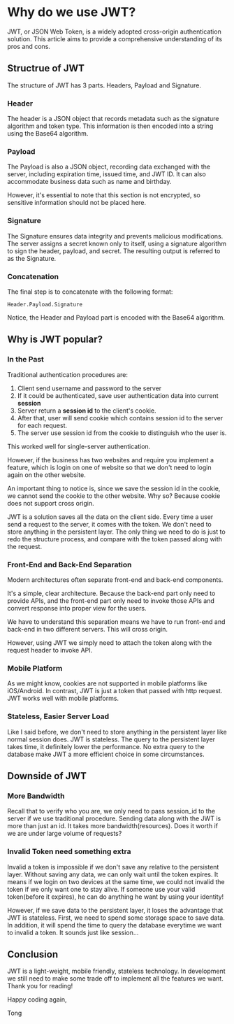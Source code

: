 # Why do we use JWT?
JWT, or JSON Web Token, is a widely adopted cross-origin authentication solution. This article aims to provide a comprehensive understanding of its pros and cons.


## Structrue of JWT
The structure of JWT has 3 parts. Headers, Payload and Signature.
### Header
The header is a JSON object that records metadata such as the signature algorithm and token type. This information is then encoded into a string using the Base64 algorithm.

### Payload
The Payload is also a JSON object, recording data exchanged with the server, including expiration time, issued time, and JWT ID. It can also accommodate business data such as name and birthday. 

However, it's essential to note that this section is not encrypted, so sensitive information should not be placed here.


### Signature
The Signature ensures data integrity and prevents malicious modifications. The server assigns a secret known only to itself, using a signature algorithm to sign the header, payload, and secret. The resulting output is referred to as the Signature.

### Concatenation

The final step is to concatenate with the following format:

`Header.Payload.Signature`

Notice, the Header and Payload part is encoded with the Base64 algorithm.


## Why is JWT popular?

### In the Past
Traditional authentication procedures are:
1. Client send username and password to the server
2. If it could be authenticated, save user authentication data into current **session**
3. Server return a **session id** to the client's cookie.
4. After that, user will send cookie which contains session id to the server for each request.
5. The server use session id from the cookie to distinguish who the user is.

This worked well for single-server authentication.  

However, if the business has two websites and require you implement a feature, which is login on one of website so that we don't need to login again on the other website. 

An important thing to notice is, since we save the session id in the cookie, we cannot send the cookie to the other website. Why so? Because cookie does not support cross origin.

JWT is a solution saves all the data on the client side. Every time a user send a request to the server, it comes with the token. We don't need to store anything in the persistent layer. The only thing we need to do is just to redo the structure process, and compare with the token passed along with the request.

### Front-End and Back-End Separation
Modern architectures often separate front-end and back-end components.

It's a simple, clear architecture. Because the back-end part only need to provide APIs, and the front-end part only need to invoke those APIs and convert response into proper view for the users.

We have to understand this separation means we have to run front-end and back-end in two different servers. This will cross origin. 

However, using JWT we simply need to attach the token along with the request header to invoke API.


### Mobile Platform
As we might know, cookies are not supported in mobile platforms like iOS/Android. In contrast, JWT is just a token that passed with http request. JWT works well with mobile platforms. 
### Stateless, Easier Server Load
Like I said before, we don't need to store anything in the persistent layer like normal session does. JWT is stateless. The query to the persistent layer takes time, it definitely lower the performance. No extra query to the database make JWT a more efficient choice in some circumstances. 

## Downside of JWT

### More Bandwidth
Recall that to verify who you are, we only need to pass session_id to the server if we use traditional procedure. Sending data along with the JWT is more than just an id. It takes more bandwidth(resources). Does it worth if we are under large volume of requests?

### Invalid Token need something extra
Invalid a token is impossible if we don't save any relative to the persistent layer. Without saving any data, we can only wait until the token expires. It means if we login on two devices at the same time, we could not invalid the token if we only want one to stay alive. If someone use your valid token(before it expires), he can do anything he want by using your identity! 

However, if we save data to the persistent layer, it loses the advantage that JWT is stateless. First, we need to spend some storage space to save data. In addition, it will spend the time to query the database everytime we want to invalid a token. It sounds just like session...



## Conclusion
JWT is a light-weight, mobile friendly, stateless technology. In development we still need to make some trade off to implement all the features we want. Thank you for reading!

Happy coding again,

Tong

